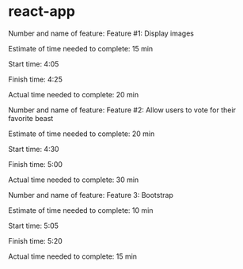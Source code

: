 # react-app

Number and name of feature: Feature #1: Display images

Estimate of time needed to complete: 15 min

Start time: 4:05

Finish time: 4:25

Actual time needed to complete: 20 min

Number and name of feature: Feature #2: Allow users to vote for their favorite beast

Estimate of time needed to complete: 20 min

Start time: 4:30

Finish time: 5:00

Actual time needed to complete: 30 min

Number and name of feature: Feature 3: Bootstrap

Estimate of time needed to complete: 10 min

Start time: 5:05

Finish time: 5:20

Actual time needed to complete: 15 min

